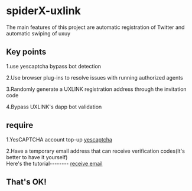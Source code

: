 # spiderX-uxlink
The main features of this project are automatic registration of Twitter and automatic swiping of uxuy

## Key points
1.use yescaptcha bypass bot detection

2.Use browser plug-ins to resolve issues with running authorized agents

3.Randomly generate a UXLINK registration address through the invitation code

4.Bypass UXLINK's dapp bot validation

## require
1.YesCAPTCHA account top-up [yescaptcha](https://yescaptcha.com/i/3X0FT5)

2.Have a temporary email address that can receive verification codes(It's better to have it yourself)  
  Here's the tutorial-------- [receive email](./receive_email.md)

## That's OK!
